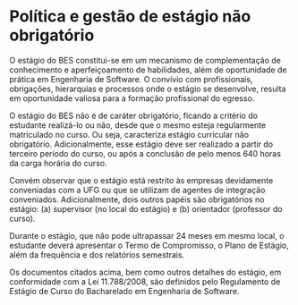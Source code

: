 # Política e gestão de estágio não obrigatório
O estágio do BES constitui-se em um mecanismo de complementação de conhecimento e aperfeiçoamento de habilidades, além de oportunidade de prática em Engenharia de Software. O convívio com profissionais, obrigações, hierarquias e processos onde o estágio se desenvolve, resulta em oportunidade valiosa para a formação profissional do egresso. 

O estágio do BES não é de caráter obrigatório, ficando a critério do estudante realizá-lo ou não, desde que o mesmo esteja regularmente matriculado no curso. Ou seja, caracteriza estágio curricular não obrigatório. Adicionalmente, esse estágio deve ser realizado a partir do terceiro período do curso, ou após a conclusão de pelo menos 640 horas da carga horária do curso.

Convém observar que o estágio está restrito às empresas devidamente conveniadas com a UFG ou que se utilizam de agentes de integração conveniados. Adicionalmente, dois outros papéis são obrigatórios no estágio: (a) supervisor (no local do estágio) e (b) orientador (professor do curso). 

Durante o estágio, que não pode ultrapassar 24 meses em mesmo local, o estudante deverá apresentar o Termo de Compromisso, o Plano de Estágio, além da frequência e dos relatórios semestrais.  

Os documentos citados acima, bem como outros detalhes do estágio, em conformidade com a Lei 11.788/2008, são definidos pelo Regulamento de Estágio de Curso do Bacharelado em Engenharia de Software. 
